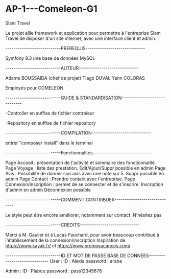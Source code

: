 # AP-1---Comeleon-G1
Slam Travel

Le projet allie framework et application pour permettre à l'entreprise Slam Travel de disposer d'un site internet, avec une interface client et admin.

---------------------------PREREQUIS-----------------------------

Symfony 8.3
une base de données MySQL

---------------------------AUTEUR-----------------------------

Adame BOUSSAIDA (chef de projet)
Tiago DUVAL
Yann COLORAS

Employés pour COMELEON

---------------------------GUIDE & STANDARDISATION-----------------------------

-Controller en suffixe de fichier controleur

-Repository en suffixe de fichier repository

---------------------------COMPILATION-----------------------------

entrer "composer install" dans le terminal

---------------------------Fonctionnalités-----------------------------

Page Accueil : présentation de l'activité et sommaire des fonctionnalité
Page Voyage : liste des prestation. Edit/Ajout/Suppr possible en admin
Page Avis : Possibilité de donner son avis avec une note sur 5. Suppr possible en admin
Page Contact : Prendre contact avec l'entreprise. 
Page Connexion/Inscription : permet de se connecter et de s'inscrire. Inscription d'admin en admin Déconnexion possible

---------------------------COMMENT CONTRIBUER-----------------------------

Le style peut être encore améliorer, notamment sur contact. N'hésitez pas

---------------------------CREDITS-----------------------------

Merci à M. Gaulier et à Lucas Fauchard, pour avoir beaucoup contribué à l'établissement de la connexion/inscription
Inspiration de https://www.kayak.fr/ et https://www.promovacances.com/



---------------------------ID ET MOT DE PASSE BASE DE DONNEES-----------------------------
User :
ID : Alexis
password : arabe

Admin : 
ID : Plabou
password : pass12345678


